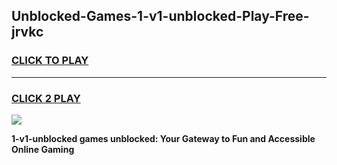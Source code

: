 
## Unblocked-Games-1-v1-unblocked-Play-Free-jrvkc
<h3>
<a href="https://premium76.site?title=1-v1-unblocked&ref=18A1">CLICK TO PLAY</a></h3>
<hr>

<h3>
<a href="https://premium76.site?title=1-v1-unblocked&ref=18A1">CLICK 2 PLAY</a>
  
</h3>

<a href="https://premium76.site?title=1-v1-unblocked&ref=18A1"><img src="https://clearcache.store/games.png"></a>


**1-v1-unblocked games unblocked: Your Gateway to Fun and Accessible Online Gaming**

